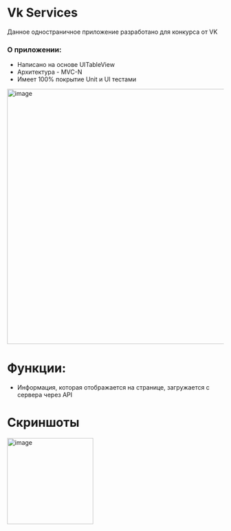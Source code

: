 # Vk Services
Данное одностраничное приложение разработано для конкурса от VK

### О приложении: 
* Написано на основе UITableView
* Архитектура - MVC-N
* Имеет 100% покрытие Unit и UI тестами

<img width="592" alt="image" src="https://user-images.githubusercontent.com/21089435/178984464-87c2240a-0315-479a-8e2a-94cfcf6d0670.png">

# Функции:
* Информация, которая отображается на странице, загружается с сервера через API

# Скриншоты
<img width="200" alt="image" src="https://user-images.githubusercontent.com/21089435/178983853-53efd889-68b2-472b-8c6b-e11b77e96f7e.png">

